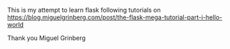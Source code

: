 This is my attempt to learn flask following tutorials on https://blog.miguelgrinberg.com/post/the-flask-mega-tutorial-part-i-hello-world

Thank you Miguel Grinberg
